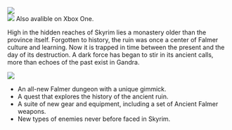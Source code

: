 ![](https://raw.githubusercontent.com/PierreDespereaux/PierreDespereaux/master/assets/images/banners/Gandra.png)\
![](https://raw.githubusercontent.com/PierreDespereaux/PierreDespereaux/master/assets/images/Xbox%20Tiny.png) Also avalible on Xbox One.

High in the hidden reaches of Skyrim lies a monastery older than the province itself. Forgotten to history, the ruin was once a center of Falmer culture and learning. Now it is trapped in time between the present and the day of its destruction. A dark force has began to stir in its ancient calls, more than echoes of the past exist in Gandra.

![](https://raw.githubusercontent.com/PierreDespereaux/PierreDespereaux/master/assets/images/banners/Features.png)

-   An all-new Falmer dungeon with a unique gimmick.
-   A quest that explores the history of the ancient ruin.
-   A suite of new gear and equipment, including a set of Ancient Falmer weapons.
-   New types of enemies never before faced in Skyrim.
